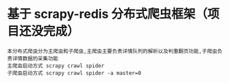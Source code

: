 # 基于 scrapy-redis 分布式爬虫框架（项目还没完成）
```
本分布式爬虫分为主爬虫和子爬虫,主爬虫主要负责详情队列的解析以及判重翻页功能,子爬虫负责详情数据的采集功能
主爬虫启动方式 scrapy crawl spider
子爬虫启动方式 scrapy crawl spider -a master=0
```



